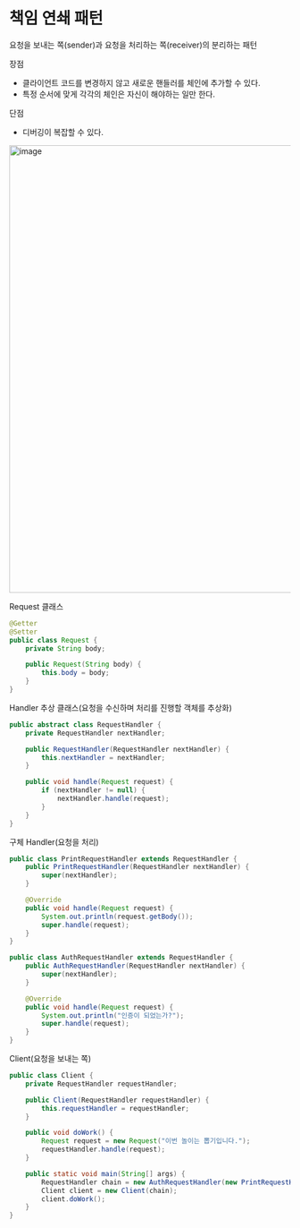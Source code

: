 # 책임 연쇄 패턴
요청을 보내는 쪽(sender)과 요청을 처리하는 쪽(receiver)의 분리하는 패턴

장점
- 클라이언트 코드를 변경하지 않고 새로운 핸들러를 체인에 추가할 수 있다.
- 특정 순서에 맞게 각각의 체인은 자신이 해야하는 일만 한다.
  
단점
- 디버깅이 복잡할 수 있다.

<img width="800" alt="image" src="https://github.com/hanuk96/TIL/assets/12428689/efc0506e-6c31-49a2-9e6d-1ae0f6742f6e">

Request 클래스

```java
@Getter
@Setter
public class Request {
    private String body;

    public Request(String body) {
        this.body = body;
    }
}
```

Handler 추상 클래스(요청을 수신하며 처리를 진행할 객체를 추상화)

```java
public abstract class RequestHandler {
    private RequestHandler nextHandler;

    public RequestHandler(RequestHandler nextHandler) {
        this.nextHandler = nextHandler;
    }

    public void handle(Request request) {
        if (nextHandler != null) {
            nextHandler.handle(request);
        }
    }
}
```

구체 Handler(요청을 처리)

```java
public class PrintRequestHandler extends RequestHandler {
    public PrintRequestHandler(RequestHandler nextHandler) {
        super(nextHandler);
    }

    @Override
    public void handle(Request request) {
        System.out.println(request.getBody());
        super.handle(request);
    }
}

public class AuthRequestHandler extends RequestHandler {
    public AuthRequestHandler(RequestHandler nextHandler) {
        super(nextHandler);
    }

    @Override
    public void handle(Request request) {
        System.out.println("인증이 되었는가?");
        super.handle(request);
    }
}
```

Client(요청을 보내는 쪽)

```java
public class Client {
    private RequestHandler requestHandler;

    public Client(RequestHandler requestHandler) {
        this.requestHandler = requestHandler;
    }

    public void doWork() {
        Request request = new Request("이번 놀이는 뽑기입니다.");
        requestHandler.handle(request);
    }

    public static void main(String[] args) {
        RequestHandler chain = new AuthRequestHandler(new PrintRequestHandler(null));
        Client client = new Client(chain);
        client.doWork();
    }
}
```
